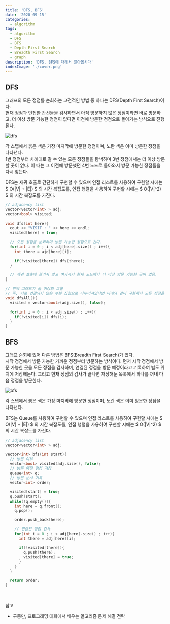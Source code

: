 ```yaml
---
title: 'DFS, BFS'
date: '2020-09-15'
categories:
  - algorithm
tags:
  - algorithm
  - DFS
  - BFS
  - Depth First Search
  - Breadth First Search
  - graph
description: 'DFS, BFS에 대해서 알아봅시다'
indexImage: './cover.png'
---
```


## DFS  

그래프의 모든 정점를 순회하는 고전적인 방법 중 하나는 DFS(Depth First Search)이다.  
현재 정점과 인접한 간선들을 검사하면서 아직 방문하지 않은 정점이라면 바로 방문하고,
더 이상 방문 가능한 정점이 없다면 이전에 방문한 정점으로 돌아가는 방식으로 진행된다.

![dfs](./dfs.png)

각 스텝에서 붉은 색은 가장 마지막에 방문한 정점이며, 노란 색은 이미 방문한 정점을 나타낸다.  
1번 정점부터 차례대로 갈 수 있는 모든 정점들을 탐색하며 
3번 정점에서는 더 이상 방문할 곳이 없다. 
이 때는 그 이전에 방문했던 4번 노드로 돌아와서 방문 가능한 정점들을 다시 찾는다.  

DFS는 재귀 호출로 간단하게 구현할 수 있으며 
인접 리스트를 사용하여 구현할 시에는 $ O(\|V\| + \|E\|) $ 의 시간 복잡도를, 
인접 행렬을 사용하여 구현할 시에는 $ O(\|V\|^2) $ 의 시간 복잡도를 가진다.

``` cpp
// adjacency list
vector<vector<int> > adj;
vector<bool> visited;

void dfs(int here){
  cout << "VISIT : " << here << endl;
  visited[here] = true;
  
  // 모든 정점을 순회하며 방문 가능한 정점으로 간다.
  for(int i = 0 ; i < adj[here].size() ; i++){
    int there = ajd[here][i];

    if(!visited[there]) dfs(there);
  }

  // 재귀 호출에 걸리지 않고 여기까지 현재 노드에서 더 이상 방문 가능한 곳이 없음.
}

// 만약 그래프가 둘 이상의 그룹
// 즉, 서로 연결되지 않은 부분 집합으로 나누어져있다면 아래와 같이 구현해서 모든 정점을 확인한다.
void dfsAll(){
  visited = vector<bool>(adj.size(), false);

  for(int i = 0 ; i < adj.size() ; i++){
    if(!visited[i]) dfs(i);
  }
}
```

## BFS  

그래프 순회에 있어 다른 방법은 BFS(Breadth First Search)가 있다.  
시작 정점에서 방문 가능한 가까운 정점부터 방문하는 방식이다.
먼저 시작 정점에서 방문 가능한 곳을 모든 정점을 검사하며, 
연결된 정점을 방문 예정이라고 기록하여 별도 위치에 저장해둔다. 
그리고 현재 정점의 검사가 끝나면 저장해둔 목록에서 하나를 꺼내 다음 정점을 방문한다.  

![bfs](./bfs.png)  

각 스텝에서 붉은 색은 가장 마지막에 방문한 정점이며, 노란 색은 이미 방문한 정점을 나타낸다.  

BFS는 Queue를 사용하여 구현할 수 있으며 
인접 리스트를 사용하여 구현할 시에는 $ O(\|V\| + \|E\|) $ 의 시간 복잡도를, 
인접 행렬을 사용하여 구현할 시에는 $ O(\|V\|^2) $ 의 시간 복잡도를 가진다.

``` cpp
// adjacency list
vector<vector<int> > adj;

vector<int> bfs(int start){
  // 방문 여부
  vector<bool> visited(adj.size(), false);
  // 방문 예정 정점 저장
  queue<int> q;
  // 방문 순서 기록
  vector<int> order;

  visited[start] = true;
  q.push(start);
  while(!q.empty()){
    int here = q.front();
    q.pop();

    order.push_back(here);

    // 연결된 정점 검사
    for(int i = 0 ; i < adj[here].size() ; i++){
      int there = adj[here][i];

      if(!visited[there]){
        q.push(there);
        visited[there] = true;
      }
    }
  }

  return order;
}
```

<br/>

참고
- 구종만, 프로그래밍 대회에서 배우는 알고리즘 문제 해결 전략